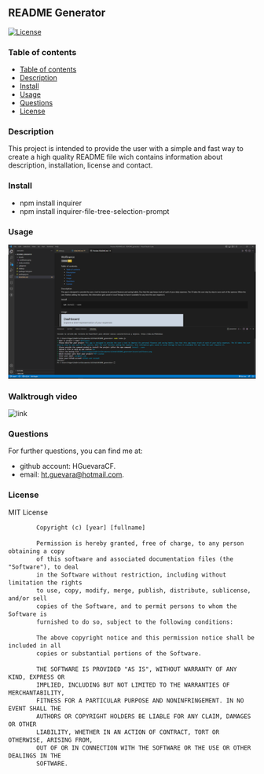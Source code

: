 ## README Generator

[![License](https://img.shields.io/badge/License-MIT-yellow.svg)](https://opensource.org/licenses/MIT)

### Table of contents


  - [Table of contents](#table-of-contents)
  - [Description](#description)
  - [Install](#install)
  - [Usage](#usage)
  - [Questions](#questions)
  - [License](#license)

### Description


This project is intended to provide the user with a simple and fast way to create a high quality README file wich contains information about description, installation, license and contact.


### Install


   - npm install inquirer
   - npm install inquirer-file-tree-selection-prompt


### Usage


![link](./Assets/README.png)


### Walktrough video

![link](https://youtu.be/xoq2N7Svrzs)

### Questions


For further questions, you can find me at:
- github account: HGuevaraCF.
- email: ht.guevara@hotmail.com.




### License

MIT License

            Copyright (c) [year] [fullname]
            
            Permission is hereby granted, free of charge, to any person obtaining a copy
            of this software and associated documentation files (the "Software"), to deal
            in the Software without restriction, including without limitation the rights
            to use, copy, modify, merge, publish, distribute, sublicense, and/or sell
            copies of the Software, and to permit persons to whom the Software is
            furnished to do so, subject to the following conditions:
            
            The above copyright notice and this permission notice shall be included in all
            copies or substantial portions of the Software.
            
            THE SOFTWARE IS PROVIDED "AS IS", WITHOUT WARRANTY OF ANY KIND, EXPRESS OR
            IMPLIED, INCLUDING BUT NOT LIMITED TO THE WARRANTIES OF MERCHANTABILITY,
            FITNESS FOR A PARTICULAR PURPOSE AND NONINFRINGEMENT. IN NO EVENT SHALL THE
            AUTHORS OR COPYRIGHT HOLDERS BE LIABLE FOR ANY CLAIM, DAMAGES OR OTHER
            LIABILITY, WHETHER IN AN ACTION OF CONTRACT, TORT OR OTHERWISE, ARISING FROM,
            OUT OF OR IN CONNECTION WITH THE SOFTWARE OR THE USE OR OTHER DEALINGS IN THE
            SOFTWARE.

